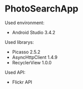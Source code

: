 # PhotoSearchApp

Used environment:
- Android Studio 3.4.2

Used librarys:
- Picasso 2.5.2
- AsyncHttpClient 1.4.9
- RecyclerView 1.0.0

Used API:
- Flickr API
